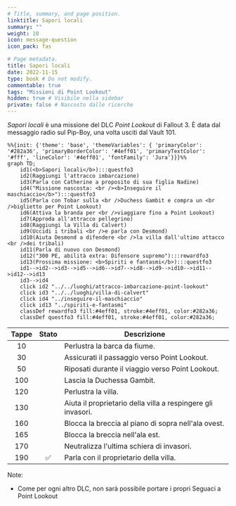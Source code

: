 ```yaml
---
# Title, summary, and page position.
linktitle: Sapori locali
summary: ""
weight: 10
icon: message-question
icon_pack: fas

# Page metadata.
title: Sapori locali
date: 2022-11-15
type: book # Do not modify.
commentable: true
tags: "Missioni di Point Lookout"
hidden: true # Visibile nella sidebar
private: false # Nascosto dalle ricerche
---
```



*Sapori locali* è una missione del DLC *Point Lookout* di Fallout 3. È data dal messaggio radio sul Pip-Boy, una volta usciti dal Vault 101.


```mermaid
%%{init: {'theme': 'base', 'themeVariables': { 'primaryColor': '#282a36', 'primaryBorderColor': '#4eff01', 'primaryTextColor': '#fff', 'lineColor': '#4eff01', 'fontFamily': 'Jura'}}}%%
graph TD;
    id1(<b>Sapori locali</b>):::questfo3
    id2(Raggiungi l'attracco imbarcazione)
    id3(Parla con Catherine a proposito di sua figlia Nadine)
    id4("Missione nascosta: <br /><b>Inseguire il maschiaccio</b>"):::questfo3
    id5(Parla con Tobar sulla <br />Duchess Gambit e compra un <br />biglietto per Point Lookout)
    id6(Attiva la branda per <br />viaggiare fino a Point Lookout)
    id7(Approda all'attracco pellegrino) 
    id8(Raggiungi la Villa di Calvert)
    id9(Uccidi i tribali <br />e parla con Desmond)
    id10(Aiuta Desmond a difendere <br />la villa dall'ultimo attacco <br />dei tribali)
    id11(Parla di nuovo con Desmond)
    id12("300 PE, abilità extra: Difensore supremo"):::rewardfo3
    id13(Prossima missione: <b>Spiriti e fantasmi</b>):::questfo3
    id1-->id2-->id3-->id5-->id6-->id7-->id8-->id9-->id10-->id11-->id12-->id13
    id3-->id4
    click id2 "../../luoghi/attracco-imbarcazione-point-lookout"
    click id3 "../../luoghi/villa-di-calvert"
    click id4 "../inseguire-il-maschiaccio"
    click id13 "../spiriti-e-fantasmi"
    classDef rewardfo3 fill:#4eff01, stroke:#4eff01, color:#282a36;
    classDef questfo3 fill:#4eff01, stroke:#4eff01, color:#282a36;
```

| Tappe |       Stato        | Descrizione                                                  |
|:-----:|:------------------:| ------------------------------------------------------------ |
|  10   |                    | Perlustra la barca da fiume.                                 |
|  30   |                    | Assicurati il passaggio verso Point Lookout.                  |
|  50   |                    | Riposati durante il viaggio verso Point Lookout.             |
|  100  |                    | Lascia la Duchessa Gambit.                                   |
|  120  |                    | Perlustra la villa.                                          |
|  130  |                    | Aiuta il proprietario della villa a respingere gli invasori. |
|  160  |                    | Blocca la breccia al piano di sopra nell'ala ovest.          |
|  165  |                    | Blocca la breccia nell'ala est.                              | 
|  170  |                    | Neutralizza l'ultima schiera di invasori.                    |
|  190  | :white_check_mark: | Parla con il proprietario della villa.                       |




Note:
- Come per ogni altro DLC, non sarà possibile portare i propri Seguaci a Point Lookout
